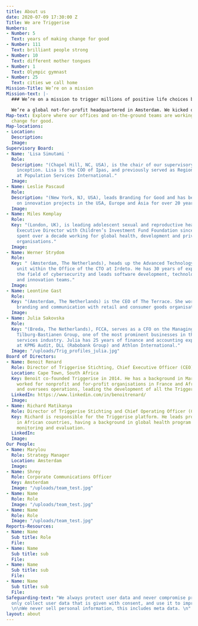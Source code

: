 ```yaml
---
title: About us
date: 2020-07-09 17:30:00 Z
Title: We are Triggerise
Numbers:
- Number: 5
  Text: years of making change for good
- Number: 111
  Text: brilliant people strong
- Number: 10
  Text: different mother tongues
- Number: 1
  Text: Olympic gymnast
- Number: 25
  Text: cities we call home
Mission-Title: We’re on a mission
Mission-text: |-
  ### We’re on a mission to trigger millions of positive life choices by young people and make an unsurpassed impact on global health and wellbeing.

  We’re a global not-for-profit headquartered in Amsterdam. We kicked off with big ambitions in 2014 and now operate in eight markets, with offices and on-the-ground staff around the globe. And we’re not stopping here: our teams and positive impact are expanding by the minute.
Map-text: Explore where our offices and on-the-ground teams are working to trigger
  change for good.
Map-locations:
- Location: 
  Description: 
  Image: 
Supervisory Board:
- Name: 'Lisa Simutami '
  Role: 
  Description: "(Chapel Hill, NC, USA), is the chair of our supervisory board since
    inception. Lisa is the COO of Ipas, and previously served as Regional Director
    at Population Services International."
  Image: 
- Name: Leslie Pascaud
  Role: 
  Description: "(New York, NJ, USA), leads Branding for Good and has been working
    on innovation projects in the USA, Europe and Asia for over 20 years."
  Image: 
- Name: Miles Kemplay
  Role: 
  Key: "(London, UK), is leading adolescent sexual and reproductive health work as
    Executive Director with Children’s Investment Fund Foundation since 2016. He has
    spent over a decade working for global health, development and private sector
    organisations."
  Image: 
- Name: Werner Strydom
  Role: 
  Key: " (Amsterdam, The Netherlands), heads up the Advanced Technology & Innovation
    unit within the Office of the CTO at Irdeto. He has 30 years of experience in
    the field of cybersecurity and leads software development, technology research,
    and innovation teams."
  Image: 
- Name: Leontine Gast
  Role: 
  Key: "(Amsterdam, The Netherlands) is the CEO of The Terrace. She works in strategy,
    branding and communication with retail and consumer goods organisations. "
  Image: 
- Name: Julia Sakovska
  Role: 
  Key: "(Breda, The Netherlands), FCCA, serves as a CFO on the Managing Board of Van
    Tilburg-Bastianen Group, one of the most prominent businesses in the mobility
    services industry. Julia has 25 years of finance and accounting experience gained
    at KPMG Audit, DLL (Rabobank Group) and Athlon International."
  Image: "/uploads/Trig_profiles_julia.jpg"
Board of Directors:
- Name: Benoit Renard
  Role: Director of Triggerise Stichting, Chief Executive Officer (CEO) and Co-founder
  Location: Cape Town, South Africa
  Key: Benoit co-founded Triggerise in 2014. He has a background in Marketing, having
    worked for nonprofit and for-profit organisations in France and Africa. He manages
    and oversees operations, leading the development of all the Triggerise ecosystems.
  LinkedIn: https://www.linkedin.com/in/benoitrenard/
  Image: 
- Name: Richard Matikanya
  Role: Director of Triggerise Stichting and Chief Operating Officer (COO)
  Key: Richard is responsible for the Triggerise platform. He leads project implementation
    in African countries, having a background in global health program design, management,
    monitoring and evaluation.
  LinkedIn: 
  Image: 
Our People:
- Name: Marylou
  Role: Strategy Manager
  Location: Amsterdam
  Image: 
- Name: Shrey
  Role: Corporate Communications Officer
  Key: Amsterdam
  Image: "/uploads/team_test.jpg"
- Name: Name
  Role: Role
  Image: "/uploads/team_test.jpg"
- Name: Name
  Role: Role
  Image: "/uploads/team_test.jpg"
Reports-Resources:
- Name: Name
  Sub title: Role
  File: 
- Name: Name
  Sub title: sub
  File: 
- Name: Name
  Sub title: sub
  File: 
- Name: Name
  Sub title: sub
  File: 
Safeguarding-text: "We always protect user data and never compromise privacy. \n\nWe
  only collect user data that is given with consent, and use it to improve our product.
  \n\nWe never sell personal information, this includes meta data. \n"
layout: about
---
```


